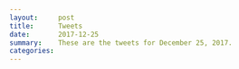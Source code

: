 ```yaml
---
layout:     post
title:      Tweets
date:       2017-12-25
summary:    These are the tweets for December 25, 2017.
categories:
---
```


